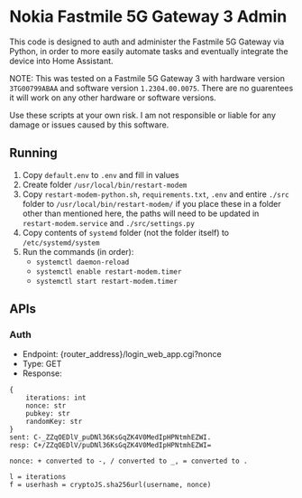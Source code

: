 # Nokia Fastmile 5G Gateway 3 Admin

This code is designed to auth and administer the Fastmile 5G Gateway via Python, 
in order to more easily automate tasks and eventually integrate the device into Home Assistant.

NOTE: This was tested on a Fastmile 5G Gateway 3 with hardware version `3TG00799ABAA` and software version `1.2304.00.0075`. There are no guarentees it will work on any other hardware or software versions.

Use these scripts at your own risk. I am not responsible or liable for any damage or issues caused by this software.

## Running

1. Copy `default.env` to `.env` and fill in values
2. Create folder `/usr/local/bin/restart-modem`
3. Copy `restart-modem-python.sh`, `requirements.txt`, `.env` and entire `./src` folder to `/usr/local/bin/restart-modem/` if you place these in a folder other than mentioned here, the paths will need to be updated in `restart-modem.service` and `./src/settings.py`
4. Copy contents of `systemd` folder (not the folder itself) to `/etc/systemd/system`
5. Run the commands (in order):
    - `systemctl daemon-reload`
    - `systemctl enable restart-modem.timer`
    - `systemctl start restart-modem.timer`

## APIs

### Auth

- Endpoint: {router_address}/login_web_app.cgi?nonce
- Type: GET
- Response:
```
{
    iterations: int
    nonce: str
    pubkey: str
    randomKey: str
}
sent: C-_ZZqOEDlV_puDNl36KsGqZK4V0MedIpHPNtmhEZWI.
resp: C+/ZZqOEDlV/puDNl36KsGqZK4V0MedIpHPNtmhEZWI=

nonce: + converted to -, / converted to _, = converted to .

l = iterations
f = userhash = cryptoJS.sha256url(username, nonce)
```